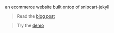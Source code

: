 an ecommerce website built ontop of snipcart-jekyll

> Read the [blog post](https://snipcart.com/blog/jekyll-ecommerce-tutorial)

> Try the [demo](https://demo.snipcart.com/)
